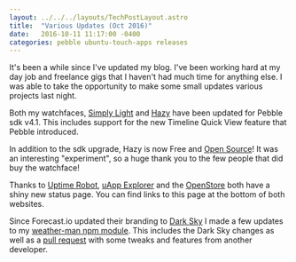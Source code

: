 ```yaml
---
layout: ../../../layouts/TechPostLayout.astro
title:  "Various Updates (Oct 2016)"
date:   2016-10-11 11:17:00 -0400
categories: pebble ubuntu-touch-apps releases
---
```


It's been a while since I've updated my blog. I've been working hard at my day
job and freelance gigs that I haven't had much time for anything else. I was
able to take the opportunity to make some small updates various projects last night.

Both my watchfaces, [Simply Light](https://gitlab.com/bhdouglass/simply-light)
and [Hazy](https://gitlab.com/bhdouglass/hazy) have been updated for Pebble
sdk v4.1. This includes support for the new Timeline Quick View feature that Pebble
introduced.

In addition to the sdk upgrade, Hazy is now Free and
[Open Source](https://github.com/bhdouglass/hazy)! It was an interesting
"experiment", so a huge thank you to the few people that did buy the watchface!

Thanks to [Uptime Robot](https://uptimerobot.com/), [uApp Explorer](https://uappexplorer.com/)
and the [OpenStore](https://open-store.io/) both have a shiny new
status page. You can find links to this page
at the bottom of both websites.

Since Forecast.io updated their branding to [Dark Sky](https://darksky.net/)
I made a few updates to my [weather-man npm module](https://github.com/bhdouglass/weather-man).
This includes the Dark Sky changes as well as a
[pull request](https://github.com/bhdouglass/weather-man/pull/3) with some tweaks
and features from another developer.
